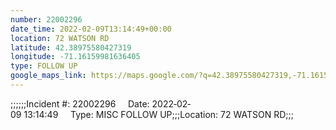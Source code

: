```yaml
---
number: 22002296
date_time: 2022-02-09T13:14:49+00:00
location: 72 WATSON RD
latitude: 42.38975580427319
longitude: -71.16159981636405
type: FOLLOW UP
google_maps_link: https://maps.google.com/?q=42.38975580427319,-71.16159981636405
---
```


;;;;;;Incident #: 22002296     Date: 2022‐02‐09 13:14:49     Type: MISC FOLLOW UP;;;Location: 72 WATSON RD;;;
